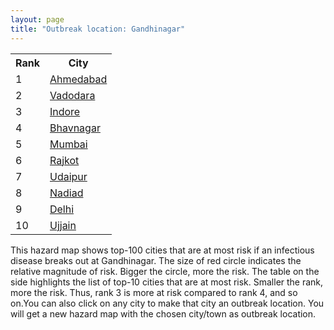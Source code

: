 ```yaml
---
layout: page
title: "Outbreak location: Gandhinagar"
---
```

<div class="flex-container">
<div class="flex-item-left" id="mapid">
<script src="https://buda-magenta.github.io/hazard_map/load_map.js"></script>

<script>
var marker_outbreak = L.marker([23.223288, 72.649227],{"autoPan": true}).addTo(map); marker_outbreak.bindTooltip("Gandhinagar").openTooltip();

var circle_1 = L.circle([23.021624, 72.579707], {"pane": "markerPane", "color": "red", "fill": true, "fillOpacity": 0.2, "fillRule": "evenodd", "lineCap": "round", "lineJoin": "round", "opacity": 1.0, "radius": 233955, "stroke": true, "weight": 3}).addTo(map);
circle_1.bindTooltip("Ahmedabad<br>rank: 1<br>hazard index: 0.233955")
circle_1.bindPopup('<a href="https://buda-magenta.github.io/hazard_map/Ahmedabad">Ahmedabad</a>')

var circle_2 = L.circle([22.297314, 73.194257], {"pane": "markerPane", "color": "red", "fill": true, "fillOpacity": 0.2, "fillRule": "evenodd", "lineCap": "round", "lineJoin": "round", "opacity": 1.0, "radius": 32312, "stroke": true, "weight": 3}).addTo(map);
circle_2.bindTooltip("Vadodara<br>rank: 2<br>hazard index: 0.032313")
circle_2.bindPopup('<a href="https://buda-magenta.github.io/hazard_map/Vadodara">Vadodara</a>')

var circle_3 = L.circle([22.720362, 75.868200], {"pane": "markerPane", "color": "red", "fill": true, "fillOpacity": 0.2, "fillRule": "evenodd", "lineCap": "round", "lineJoin": "round", "opacity": 1.0, "radius": 19206, "stroke": true, "weight": 3}).addTo(map);
circle_3.bindTooltip("Indore<br>rank: 3<br>hazard index: 0.019207")
circle_3.bindPopup('<a href="https://buda-magenta.github.io/hazard_map/Indore">Indore</a>')

var circle_4 = L.circle([21.771884, 72.141645], {"pane": "markerPane", "color": "red", "fill": true, "fillOpacity": 0.2, "fillRule": "evenodd", "lineCap": "round", "lineJoin": "round", "opacity": 1.0, "radius": 18760, "stroke": true, "weight": 3}).addTo(map);
circle_4.bindTooltip("Bhavnagar<br>rank: 4<br>hazard index: 0.018761")
circle_4.bindPopup('<a href="https://buda-magenta.github.io/hazard_map/Bhavnagar">Bhavnagar</a>')

var circle_5 = L.circle([19.075990, 72.877393], {"pane": "markerPane", "color": "red", "fill": true, "fillOpacity": 0.2, "fillRule": "evenodd", "lineCap": "round", "lineJoin": "round", "opacity": 1.0, "radius": 9655, "stroke": true, "weight": 3}).addTo(map);
circle_5.bindTooltip("Mumbai<br>rank: 5<br>hazard index: 0.009656")
circle_5.bindPopup('<a href="https://buda-magenta.github.io/hazard_map/Mumbai">Mumbai</a>')

var circle_6 = L.circle([22.305199, 70.802834], {"pane": "markerPane", "color": "red", "fill": true, "fillOpacity": 0.2, "fillRule": "evenodd", "lineCap": "round", "lineJoin": "round", "opacity": 1.0, "radius": 8975, "stroke": true, "weight": 3}).addTo(map);
circle_6.bindTooltip("Rajkot<br>rank: 6<br>hazard index: 0.008976")
circle_6.bindPopup('<a href="https://buda-magenta.github.io/hazard_map/Rajkot">Rajkot</a>')

var circle_7 = L.circle([24.578721, 73.686257], {"pane": "markerPane", "color": "red", "fill": true, "fillOpacity": 0.2, "fillRule": "evenodd", "lineCap": "round", "lineJoin": "round", "opacity": 1.0, "radius": 8752, "stroke": true, "weight": 3}).addTo(map);
circle_7.bindTooltip("Udaipur<br>rank: 7<br>hazard index: 0.008752")
circle_7.bindPopup('<a href="https://buda-magenta.github.io/hazard_map/Udaipur">Udaipur</a>')

var circle_8 = L.circle([22.689507, 72.871520], {"pane": "markerPane", "color": "red", "fill": true, "fillOpacity": 0.2, "fillRule": "evenodd", "lineCap": "round", "lineJoin": "round", "opacity": 1.0, "radius": 6366, "stroke": true, "weight": 3}).addTo(map);
circle_8.bindTooltip("Nadiad<br>rank: 8<br>hazard index: 0.006366")
circle_8.bindPopup('<a href="https://buda-magenta.github.io/hazard_map/Nadiad">Nadiad</a>')

var circle_9 = L.circle([28.651718, 77.221939], {"pane": "markerPane", "color": "red", "fill": true, "fillOpacity": 0.2, "fillRule": "evenodd", "lineCap": "round", "lineJoin": "round", "opacity": 1.0, "radius": 6210, "stroke": true, "weight": 3}).addTo(map);
circle_9.bindTooltip("Delhi<br>rank: 9<br>hazard index: 0.006210")
circle_9.bindPopup('<a href="https://buda-magenta.github.io/hazard_map/Delhi">Delhi</a>')

var circle_10 = L.circle([23.174597, 75.785142], {"pane": "markerPane", "color": "red", "fill": true, "fillOpacity": 0.2, "fillRule": "evenodd", "lineCap": "round", "lineJoin": "round", "opacity": 1.0, "radius": 5047, "stroke": true, "weight": 3}).addTo(map);
circle_10.bindTooltip("Ujjain<br>rank: 10<br>hazard index: 0.005047")
circle_10.bindPopup('<a href="https://buda-magenta.github.io/hazard_map/Ujjain">Ujjain</a>')

var circle_11 = L.circle([22.750000, 71.666667], {"pane": "markerPane", "color": "red", "fill": true, "fillOpacity": 0.2, "fillRule": "evenodd", "lineCap": "round", "lineJoin": "round", "opacity": 1.0, "radius": 4760, "stroke": true, "weight": 3}).addTo(map);
circle_11.bindTooltip("Surendranagar<br>rank: 11<br>hazard index: 0.004761")
circle_11.bindPopup('<a href="https://buda-magenta.github.io/hazard_map/Surendranagar">Surendranagar</a>')

var circle_12 = L.circle([21.170200, 72.831100], {"pane": "markerPane", "color": "red", "fill": true, "fillOpacity": 0.2, "fillRule": "evenodd", "lineCap": "round", "lineJoin": "round", "opacity": 1.0, "radius": 4617, "stroke": true, "weight": 3}).addTo(map);
circle_12.bindTooltip("Surat<br>rank: 12<br>hazard index: 0.004618")
circle_12.bindPopup('<a href="https://buda-magenta.github.io/hazard_map/Surat">Surat</a>')

var circle_13 = L.circle([22.558499, 72.962563], {"pane": "markerPane", "color": "red", "fill": true, "fillOpacity": 0.2, "fillRule": "evenodd", "lineCap": "round", "lineJoin": "round", "opacity": 1.0, "radius": 4510, "stroke": true, "weight": 3}).addTo(map);
circle_13.bindTooltip("Anand<br>rank: 13<br>hazard index: 0.004510")
circle_13.bindPopup('<a href="https://buda-magenta.github.io/hazard_map/Anand">Anand</a>')

var circle_14 = L.circle([23.666667, 72.500000], {"pane": "markerPane", "color": "red", "fill": true, "fillOpacity": 0.2, "fillRule": "evenodd", "lineCap": "round", "lineJoin": "round", "opacity": 1.0, "radius": 3899, "stroke": true, "weight": 3}).addTo(map);
circle_14.bindTooltip("Mahesana<br>rank: 14<br>hazard index: 0.003900")
circle_14.bindPopup('<a href="https://buda-magenta.github.io/hazard_map/Mahesana">Mahesana</a>')

var circle_15 = L.circle([22.778500, 73.624516], {"pane": "markerPane", "color": "red", "fill": true, "fillOpacity": 0.2, "fillRule": "evenodd", "lineCap": "round", "lineJoin": "round", "opacity": 1.0, "radius": 3274, "stroke": true, "weight": 3}).addTo(map);
circle_15.bindTooltip("Godhra<br>rank: 15<br>hazard index: 0.003275")
circle_15.bindPopup('<a href="https://buda-magenta.github.io/hazard_map/Godhra">Godhra</a>')

var circle_16 = L.circle([24.170979, 72.436638], {"pane": "markerPane", "color": "red", "fill": true, "fillOpacity": 0.2, "fillRule": "evenodd", "lineCap": "round", "lineJoin": "round", "opacity": 1.0, "radius": 3234, "stroke": true, "weight": 3}).addTo(map);
circle_16.bindTooltip("Palanpur<br>rank: 16<br>hazard index: 0.003234")
circle_16.bindPopup('<a href="https://buda-magenta.github.io/hazard_map/Palanpur">Palanpur</a>')

var circle_17 = L.circle([22.168600, 71.668500], {"pane": "markerPane", "color": "red", "fill": true, "fillOpacity": 0.2, "fillRule": "evenodd", "lineCap": "round", "lineJoin": "round", "opacity": 1.0, "radius": 2917, "stroke": true, "weight": 3}).addTo(map);
circle_17.bindTooltip("Botad<br>rank: 17<br>hazard index: 0.002918")
circle_17.bindPopup('<a href="https://buda-magenta.github.io/hazard_map/Botad">Botad</a>')

var circle_18 = L.circle([24.268349, 72.204387], {"pane": "markerPane", "color": "red", "fill": true, "fillOpacity": 0.2, "fillRule": "evenodd", "lineCap": "round", "lineJoin": "round", "opacity": 1.0, "radius": 2914, "stroke": true, "weight": 3}).addTo(map);
circle_18.bindTooltip("Deesa<br>rank: 18<br>hazard index: 0.002914")
circle_18.bindPopup('<a href="https://buda-magenta.github.io/hazard_map/Deesa">Deesa</a>')

var circle_19 = L.circle([26.296772, 73.035143], {"pane": "markerPane", "color": "red", "fill": true, "fillOpacity": 0.2, "fillRule": "evenodd", "lineCap": "round", "lineJoin": "round", "opacity": 1.0, "radius": 2907, "stroke": true, "weight": 3}).addTo(map);
circle_19.bindTooltip("Jodhpur<br>rank: 19<br>hazard index: 0.002907")
circle_19.bindPopup('<a href="https://buda-magenta.github.io/hazard_map/Jodhpur">Jodhpur</a>')

var circle_20 = L.circle([23.000000, 76.166667], {"pane": "markerPane", "color": "red", "fill": true, "fillOpacity": 0.2, "fillRule": "evenodd", "lineCap": "round", "lineJoin": "round", "opacity": 1.0, "radius": 2835, "stroke": true, "weight": 3}).addTo(map);
circle_20.bindTooltip("Dewas<br>rank: 20<br>hazard index: 0.002835")
circle_20.bindPopup('<a href="https://buda-magenta.github.io/hazard_map/Dewas">Dewas</a>')

var circle_21 = L.circle([23.774057, 71.683735], {"pane": "markerPane", "color": "red", "fill": true, "fillOpacity": 0.2, "fillRule": "evenodd", "lineCap": "round", "lineJoin": "round", "opacity": 1.0, "radius": 2830, "stroke": true, "weight": 3}).addTo(map);
circle_21.bindTooltip("Patan<br>rank: 21<br>hazard index: 0.002831")
circle_21.bindPopup('<a href="https://buda-magenta.github.io/hazard_map/Patan">Patan</a>')

var circle_22 = L.circle([23.480592, 74.917790], {"pane": "markerPane", "color": "red", "fill": true, "fillOpacity": 0.2, "fillRule": "evenodd", "lineCap": "round", "lineJoin": "round", "opacity": 1.0, "radius": 2594, "stroke": true, "weight": 3}).addTo(map);
circle_22.bindTooltip("Ratlam<br>rank: 22<br>hazard index: 0.002594")
circle_22.bindPopup('<a href="https://buda-magenta.github.io/hazard_map/Ratlam">Ratlam</a>')

var circle_23 = L.circle([22.610318, 73.461706], {"pane": "markerPane", "color": "red", "fill": true, "fillOpacity": 0.2, "fillRule": "evenodd", "lineCap": "round", "lineJoin": "round", "opacity": 1.0, "radius": 2591, "stroke": true, "weight": 3}).addTo(map);
circle_23.bindTooltip("Kalol<br>rank: 23<br>hazard index: 0.002591")
circle_23.bindPopup('<a href="https://buda-magenta.github.io/hazard_map/Kalol">Kalol</a>')

var circle_24 = L.circle([26.915458, 75.818982], {"pane": "markerPane", "color": "red", "fill": true, "fillOpacity": 0.2, "fillRule": "evenodd", "lineCap": "round", "lineJoin": "round", "opacity": 1.0, "radius": 2388, "stroke": true, "weight": 3}).addTo(map);
circle_24.bindTooltip("Jaipur<br>rank: 24<br>hazard index: 0.002388")
circle_24.bindPopup('<a href="https://buda-magenta.github.io/hazard_map/Jaipur">Jaipur</a>')

var circle_25 = L.circle([21.750000, 73.000000], {"pane": "markerPane", "color": "red", "fill": true, "fillOpacity": 0.2, "fillRule": "evenodd", "lineCap": "round", "lineJoin": "round", "opacity": 1.0, "radius": 2341, "stroke": true, "weight": 3}).addTo(map);
circle_25.bindTooltip("Bharuch<br>rank: 25<br>hazard index: 0.002341")
circle_25.bindPopup('<a href="https://buda-magenta.github.io/hazard_map/Bharuch">Bharuch</a>')

var circle_26 = L.circle([23.071874, 70.131715], {"pane": "markerPane", "color": "red", "fill": true, "fillOpacity": 0.2, "fillRule": "evenodd", "lineCap": "round", "lineJoin": "round", "opacity": 1.0, "radius": 2266, "stroke": true, "weight": 3}).addTo(map);
circle_26.bindTooltip("Gandhidham<br>rank: 26<br>hazard index: 0.002267")
circle_26.bindPopup('<a href="https://buda-magenta.github.io/hazard_map/Gandhidham">Gandhidham</a>')

var circle_27 = L.circle([12.979120, 77.591300], {"pane": "markerPane", "color": "red", "fill": true, "fillOpacity": 0.2, "fillRule": "evenodd", "lineCap": "round", "lineJoin": "round", "opacity": 1.0, "radius": 1905, "stroke": true, "weight": 3}).addTo(map);
circle_27.bindTooltip("Bangalore<br>rank: 27<br>hazard index: 0.001905")
circle_27.bindPopup('<a href="https://buda-magenta.github.io/hazard_map/Bangalore">Bangalore</a>')

var circle_28 = L.circle([23.258486, 77.401989], {"pane": "markerPane", "color": "red", "fill": true, "fillOpacity": 0.2, "fillRule": "evenodd", "lineCap": "round", "lineJoin": "round", "opacity": 1.0, "radius": 1889, "stroke": true, "weight": 3}).addTo(map);
circle_28.bindTooltip("Bhopal<br>rank: 28<br>hazard index: 0.001890")
circle_28.bindPopup('<a href="https://buda-magenta.github.io/hazard_map/Bhopal">Bhopal</a>')

var circle_29 = L.circle([23.493079, 74.348402], {"pane": "markerPane", "color": "red", "fill": true, "fillOpacity": 0.2, "fillRule": "evenodd", "lineCap": "round", "lineJoin": "round", "opacity": 1.0, "radius": 1549, "stroke": true, "weight": 3}).addTo(map);
circle_29.bindTooltip("Banswara<br>rank: 29<br>hazard index: 0.001550")
circle_29.bindPopup('<a href="https://buda-magenta.github.io/hazard_map/Banswara">Banswara</a>')

var circle_30 = L.circle([22.473242, 70.055210], {"pane": "markerPane", "color": "red", "fill": true, "fillOpacity": 0.2, "fillRule": "evenodd", "lineCap": "round", "lineJoin": "round", "opacity": 1.0, "radius": 1255, "stroke": true, "weight": 3}).addTo(map);
circle_30.bindTooltip("Jamnagar<br>rank: 30<br>hazard index: 0.001255")
circle_30.bindPopup('<a href="https://buda-magenta.github.io/hazard_map/Jamnagar">Jamnagar</a>')

var circle_31 = L.circle([26.469100, 74.639000], {"pane": "markerPane", "color": "red", "fill": true, "fillOpacity": 0.2, "fillRule": "evenodd", "lineCap": "round", "lineJoin": "round", "opacity": 1.0, "radius": 1176, "stroke": true, "weight": 3}).addTo(map);
circle_31.bindTooltip("Ajmer<br>rank: 31<br>hazard index: 0.001176")
circle_31.bindPopup('<a href="https://buda-magenta.github.io/hazard_map/Ajmer">Ajmer</a>')

var circle_32 = L.circle([18.521428, 73.854454], {"pane": "markerPane", "color": "red", "fill": true, "fillOpacity": 0.2, "fillRule": "evenodd", "lineCap": "round", "lineJoin": "round", "opacity": 1.0, "radius": 1173, "stroke": true, "weight": 3}).addTo(map);
circle_32.bindTooltip("Pune<br>rank: 32<br>hazard index: 0.001173")
circle_32.bindPopup('<a href="https://buda-magenta.github.io/hazard_map/Pune">Pune</a>')

var circle_33 = L.circle([17.388786, 78.461065], {"pane": "markerPane", "color": "red", "fill": true, "fillOpacity": 0.2, "fillRule": "evenodd", "lineCap": "round", "lineJoin": "round", "opacity": 1.0, "radius": 1092, "stroke": true, "weight": 3}).addTo(map);
circle_33.bindTooltip("Hyderabad<br>rank: 33<br>hazard index: 0.001092")
circle_33.bindPopup('<a href="https://buda-magenta.github.io/hazard_map/Hyderabad">Hyderabad</a>')

var circle_34 = L.circle([22.541418, 88.357691], {"pane": "markerPane", "color": "red", "fill": true, "fillOpacity": 0.2, "fillRule": "evenodd", "lineCap": "round", "lineJoin": "round", "opacity": 1.0, "radius": 1073, "stroke": true, "weight": 3}).addTo(map);
circle_34.bindTooltip("Kolkata<br>rank: 34<br>hazard index: 0.001074")
circle_34.bindPopup('<a href="https://buda-magenta.github.io/hazard_map/Kolkata">Kolkata</a>')

var circle_35 = L.circle([13.083694, 80.270186], {"pane": "markerPane", "color": "red", "fill": true, "fillOpacity": 0.2, "fillRule": "evenodd", "lineCap": "round", "lineJoin": "round", "opacity": 1.0, "radius": 1063, "stroke": true, "weight": 3}).addTo(map);
circle_35.bindTooltip("Chennai<br>rank: 35<br>hazard index: 0.001064")
circle_35.bindPopup('<a href="https://buda-magenta.github.io/hazard_map/Chennai">Chennai</a>')

var circle_36 = L.circle([23.587548, 75.675679], {"pane": "markerPane", "color": "red", "fill": true, "fillOpacity": 0.2, "fillRule": "evenodd", "lineCap": "round", "lineJoin": "round", "opacity": 1.0, "radius": 979, "stroke": true, "weight": 3}).addTo(map);
circle_36.bindTooltip("Nagda<br>rank: 36<br>hazard index: 0.000980")
circle_36.bindPopup('<a href="https://buda-magenta.github.io/hazard_map/Nagda">Nagda</a>')

var circle_37 = L.circle([23.247245, 69.668339], {"pane": "markerPane", "color": "red", "fill": true, "fillOpacity": 0.2, "fillRule": "evenodd", "lineCap": "round", "lineJoin": "round", "opacity": 1.0, "radius": 787, "stroke": true, "weight": 3}).addTo(map);
circle_37.bindTooltip("Bhuj<br>rank: 37<br>hazard index: 0.000787")
circle_37.bindPopup('<a href="https://buda-magenta.github.io/hazard_map/Bhuj">Bhuj</a>')

var circle_38 = L.circle([15.398403, 73.812918], {"pane": "markerPane", "color": "red", "fill": true, "fillOpacity": 0.2, "fillRule": "evenodd", "lineCap": "round", "lineJoin": "round", "opacity": 1.0, "radius": 582, "stroke": true, "weight": 3}).addTo(map);
circle_38.bindTooltip("Vasco Da Gama<br>rank: 38<br>hazard index: 0.000582")
circle_38.bindPopup('<a href="https://buda-magenta.github.io/hazard_map/Vasco_Da_Gama">Vasco Da Gama</a>')

var circle_39 = L.circle([19.194329, 72.970178], {"pane": "markerPane", "color": "red", "fill": true, "fillOpacity": 0.2, "fillRule": "evenodd", "lineCap": "round", "lineJoin": "round", "opacity": 1.0, "radius": 539, "stroke": true, "weight": 3}).addTo(map);
circle_39.bindTooltip("Thane<br>rank: 39<br>hazard index: 0.000540")
circle_39.bindPopup('<a href="https://buda-magenta.github.io/hazard_map/Thane">Thane</a>')

var circle_40 = L.circle([28.015929, 73.317137], {"pane": "markerPane", "color": "red", "fill": true, "fillOpacity": 0.2, "fillRule": "evenodd", "lineCap": "round", "lineJoin": "round", "opacity": 1.0, "radius": 522, "stroke": true, "weight": 3}).addTo(map);
circle_40.bindTooltip("Bikaner<br>rank: 40<br>hazard index: 0.000523")
circle_40.bindPopup('<a href="https://buda-magenta.github.io/hazard_map/Bikaner">Bikaner</a>')

var circle_41 = L.circle([26.838100, 80.934600], {"pane": "markerPane", "color": "red", "fill": true, "fillOpacity": 0.2, "fillRule": "evenodd", "lineCap": "round", "lineJoin": "round", "opacity": 1.0, "radius": 484, "stroke": true, "weight": 3}).addTo(map);
circle_41.bindTooltip("Lucknow<br>rank: 41<br>hazard index: 0.000484")
circle_41.bindPopup('<a href="https://buda-magenta.github.io/hazard_map/Lucknow">Lucknow</a>')

var circle_42 = L.circle([21.517410, 70.464275], {"pane": "markerPane", "color": "red", "fill": true, "fillOpacity": 0.2, "fillRule": "evenodd", "lineCap": "round", "lineJoin": "round", "opacity": 1.0, "radius": 475, "stroke": true, "weight": 3}).addTo(map);
circle_42.bindTooltip("Junagadh<br>rank: 42<br>hazard index: 0.000475")
circle_42.bindPopup('<a href="https://buda-magenta.github.io/hazard_map/Junagadh">Junagadh</a>')

var circle_43 = L.circle([21.818774, 75.606458], {"pane": "markerPane", "color": "red", "fill": true, "fillOpacity": 0.2, "fillRule": "evenodd", "lineCap": "round", "lineJoin": "round", "opacity": 1.0, "radius": 454, "stroke": true, "weight": 3}).addTo(map);
circle_43.bindTooltip("Khargone<br>rank: 43<br>hazard index: 0.000454")
circle_43.bindPopup('<a href="https://buda-magenta.github.io/hazard_map/Khargone">Khargone</a>')

var circle_44 = L.circle([25.604091, 73.415609], {"pane": "markerPane", "color": "red", "fill": true, "fillOpacity": 0.2, "fillRule": "evenodd", "lineCap": "round", "lineJoin": "round", "opacity": 1.0, "radius": 452, "stroke": true, "weight": 3}).addTo(map);
circle_44.bindTooltip("Pali<br>rank: 44<br>hazard index: 0.000453")
circle_44.bindPopup('<a href="https://buda-magenta.github.io/hazard_map/Pali">Pali</a>')

var circle_45 = L.circle([26.203725, 78.157363], {"pane": "markerPane", "color": "red", "fill": true, "fillOpacity": 0.2, "fillRule": "evenodd", "lineCap": "round", "lineJoin": "round", "opacity": 1.0, "radius": 424, "stroke": true, "weight": 3}).addTo(map);
circle_45.bindTooltip("Gwalior<br>rank: 45<br>hazard index: 0.000424")
circle_45.bindPopup('<a href="https://buda-magenta.github.io/hazard_map/Gwalior">Gwalior</a>')

var circle_46 = L.circle([24.500000, 74.500000], {"pane": "markerPane", "color": "red", "fill": true, "fillOpacity": 0.2, "fillRule": "evenodd", "lineCap": "round", "lineJoin": "round", "opacity": 1.0, "radius": 390, "stroke": true, "weight": 3}).addTo(map);
circle_46.bindTooltip("Chittaurgarh<br>rank: 46<br>hazard index: 0.000391")
circle_46.bindPopup('<a href="https://buda-magenta.github.io/hazard_map/Chittaurgarh">Chittaurgarh</a>')

var circle_47 = L.circle([19.439885, 72.880383], {"pane": "markerPane", "color": "red", "fill": true, "fillOpacity": 0.2, "fillRule": "evenodd", "lineCap": "round", "lineJoin": "round", "opacity": 1.0, "radius": 357, "stroke": true, "weight": 3}).addTo(map);
circle_47.bindTooltip("Vasai<br>rank: 47<br>hazard index: 0.000357")
circle_47.bindPopup('<a href="https://buda-magenta.github.io/hazard_map/Vasai">Vasai</a>')

var circle_48 = L.circle([26.460914, 80.321759], {"pane": "markerPane", "color": "red", "fill": true, "fillOpacity": 0.2, "fillRule": "evenodd", "lineCap": "round", "lineJoin": "round", "opacity": 1.0, "radius": 336, "stroke": true, "weight": 3}).addTo(map);
circle_48.bindTooltip("Kanpur<br>rank: 48<br>hazard index: 0.000336")
circle_48.bindPopup('<a href="https://buda-magenta.github.io/hazard_map/Kanpur">Kanpur</a>')

var circle_49 = L.circle([21.149813, 79.082056], {"pane": "markerPane", "color": "red", "fill": true, "fillOpacity": 0.2, "fillRule": "evenodd", "lineCap": "round", "lineJoin": "round", "opacity": 1.0, "radius": 334, "stroke": true, "weight": 3}).addTo(map);
circle_49.bindTooltip("Nagpur<br>rank: 49<br>hazard index: 0.000334")
circle_49.bindPopup('<a href="https://buda-magenta.github.io/hazard_map/Nagpur">Nagpur</a>')

var circle_50 = L.circle([25.531031, 78.652689], {"pane": "markerPane", "color": "red", "fill": true, "fillOpacity": 0.2, "fillRule": "evenodd", "lineCap": "round", "lineJoin": "round", "opacity": 1.0, "radius": 330, "stroke": true, "weight": 3}).addTo(map);
circle_50.bindTooltip("Jhansi<br>rank: 50<br>hazard index: 0.000330")
circle_50.bindPopup('<a href="https://buda-magenta.github.io/hazard_map/Jhansi">Jhansi</a>')

var circle_51 = L.circle([26.099214, 74.312704], {"pane": "markerPane", "color": "red", "fill": true, "fillOpacity": 0.2, "fillRule": "evenodd", "lineCap": "round", "lineJoin": "round", "opacity": 1.0, "radius": 300, "stroke": true, "weight": 3}).addTo(map);
circle_51.bindTooltip("Beawar<br>rank: 51<br>hazard index: 0.000301")
circle_51.bindPopup('<a href="https://buda-magenta.github.io/hazard_map/Beawar">Beawar</a>')

var circle_52 = L.circle([9.931308, 76.267414], {"pane": "markerPane", "color": "red", "fill": true, "fillOpacity": 0.2, "fillRule": "evenodd", "lineCap": "round", "lineJoin": "round", "opacity": 1.0, "radius": 272, "stroke": true, "weight": 3}).addTo(map);
circle_52.bindTooltip("Kochi<br>rank: 52<br>hazard index: 0.000272")
circle_52.bindPopup('<a href="https://buda-magenta.github.io/hazard_map/Kochi">Kochi</a>')

var circle_53 = L.circle([20.905700, 70.378100], {"pane": "markerPane", "color": "red", "fill": true, "fillOpacity": 0.2, "fillRule": "evenodd", "lineCap": "round", "lineJoin": "round", "opacity": 1.0, "radius": 248, "stroke": true, "weight": 3}).addTo(map);
circle_53.bindTooltip("Veraval<br>rank: 53<br>hazard index: 0.000249")
circle_53.bindPopup('<a href="https://buda-magenta.github.io/hazard_map/Veraval">Veraval</a>')

var circle_54 = L.circle([25.335649, 83.007629], {"pane": "markerPane", "color": "red", "fill": true, "fillOpacity": 0.2, "fillRule": "evenodd", "lineCap": "round", "lineJoin": "round", "opacity": 1.0, "radius": 242, "stroke": true, "weight": 3}).addTo(map);
circle_54.bindTooltip("Varanasi<br>rank: 54<br>hazard index: 0.000242")
circle_54.bindPopup('<a href="https://buda-magenta.github.io/hazard_map/Varanasi">Varanasi</a>')

var circle_55 = L.circle([27.175255, 78.009816], {"pane": "markerPane", "color": "red", "fill": true, "fillOpacity": 0.2, "fillRule": "evenodd", "lineCap": "round", "lineJoin": "round", "opacity": 1.0, "radius": 218, "stroke": true, "weight": 3}).addTo(map);
circle_55.bindTooltip("Agra<br>rank: 55<br>hazard index: 0.000219")
circle_55.bindPopup('<a href="https://buda-magenta.github.io/hazard_map/Agra">Agra</a>')

var circle_56 = L.circle([31.292011, 75.568058], {"pane": "markerPane", "color": "red", "fill": true, "fillOpacity": 0.2, "fillRule": "evenodd", "lineCap": "round", "lineJoin": "round", "opacity": 1.0, "radius": 208, "stroke": true, "weight": 3}).addTo(map);
circle_56.bindTooltip("Jalandhar<br>rank: 56<br>hazard index: 0.000209")
circle_56.bindPopup('<a href="https://buda-magenta.github.io/hazard_map/Jalandhar">Jalandhar</a>')

var circle_57 = L.circle([21.972182, 70.795524], {"pane": "markerPane", "color": "red", "fill": true, "fillOpacity": 0.2, "fillRule": "evenodd", "lineCap": "round", "lineJoin": "round", "opacity": 1.0, "radius": 186, "stroke": true, "weight": 3}).addTo(map);
circle_57.bindTooltip("Gondal<br>rank: 57<br>hazard index: 0.000186")
circle_57.bindPopup('<a href="https://buda-magenta.github.io/hazard_map/Gondal">Gondal</a>')

var circle_58 = L.circle([21.764059, 70.616660], {"pane": "markerPane", "color": "red", "fill": true, "fillOpacity": 0.2, "fillRule": "evenodd", "lineCap": "round", "lineJoin": "round", "opacity": 1.0, "radius": 171, "stroke": true, "weight": 3}).addTo(map);
circle_58.bindTooltip("Jetpur Navagadh<br>rank: 58<br>hazard index: 0.000171")
circle_58.bindPopup('<a href="https://buda-magenta.github.io/hazard_map/Jetpur_Navagadh">Jetpur Navagadh</a>')

var circle_59 = L.circle([28.428262, 77.002700], {"pane": "markerPane", "color": "red", "fill": true, "fillOpacity": 0.2, "fillRule": "evenodd", "lineCap": "round", "lineJoin": "round", "opacity": 1.0, "radius": 163, "stroke": true, "weight": 3}).addTo(map);
circle_59.bindTooltip("Gurgaon<br>rank: 59<br>hazard index: 0.000163")
circle_59.bindPopup('<a href="https://buda-magenta.github.io/hazard_map/Gurgaon">Gurgaon</a>')

var circle_60 = L.circle([24.265131, 75.387182], {"pane": "markerPane", "color": "red", "fill": true, "fillOpacity": 0.2, "fillRule": "evenodd", "lineCap": "round", "lineJoin": "round", "opacity": 1.0, "radius": 158, "stroke": true, "weight": 3}).addTo(map);
circle_60.bindTooltip("Mandsaur<br>rank: 60<br>hazard index: 0.000158")
circle_60.bindPopup('<a href="https://buda-magenta.github.io/hazard_map/Mandsaur">Mandsaur</a>')

var circle_61 = L.circle([24.462465, 74.850114], {"pane": "markerPane", "color": "red", "fill": true, "fillOpacity": 0.2, "fillRule": "evenodd", "lineCap": "round", "lineJoin": "round", "opacity": 1.0, "radius": 157, "stroke": true, "weight": 3}).addTo(map);
circle_61.bindTooltip("Nimach<br>rank: 61<br>hazard index: 0.000157")
circle_61.bindPopup('<a href="https://buda-magenta.github.io/hazard_map/Nimach">Nimach</a>')

var circle_62 = L.circle([25.488773, 74.699613], {"pane": "markerPane", "color": "red", "fill": true, "fillOpacity": 0.2, "fillRule": "evenodd", "lineCap": "round", "lineJoin": "round", "opacity": 1.0, "radius": 155, "stroke": true, "weight": 3}).addTo(map);
circle_62.bindTooltip("Bhilwara<br>rank: 62<br>hazard index: 0.000155")
circle_62.bindPopup('<a href="https://buda-magenta.github.io/hazard_map/Bhilwara">Bhilwara</a>')

var circle_63 = L.circle([21.640900, 69.611000], {"pane": "markerPane", "color": "red", "fill": true, "fillOpacity": 0.2, "fillRule": "evenodd", "lineCap": "round", "lineJoin": "round", "opacity": 1.0, "radius": 146, "stroke": true, "weight": 3}).addTo(map);
circle_63.bindTooltip("Porbandar<br>rank: 63<br>hazard index: 0.000147")
circle_63.bindPopup('<a href="https://buda-magenta.github.io/hazard_map/Porbandar">Porbandar</a>')

var circle_64 = L.circle([18.627929, 73.800983], {"pane": "markerPane", "color": "red", "fill": true, "fillOpacity": 0.2, "fillRule": "evenodd", "lineCap": "round", "lineJoin": "round", "opacity": 1.0, "radius": 135, "stroke": true, "weight": 3}).addTo(map);
circle_64.bindTooltip("Pimpri Chinchwad<br>rank: 64<br>hazard index: 0.000135")
circle_64.bindPopup('<a href="https://buda-magenta.github.io/hazard_map/Pimpri_Chinchwad">Pimpri Chinchwad</a>')

var circle_65 = L.circle([20.011247, 73.790236], {"pane": "markerPane", "color": "red", "fill": true, "fillOpacity": 0.2, "fillRule": "evenodd", "lineCap": "round", "lineJoin": "round", "opacity": 1.0, "radius": 132, "stroke": true, "weight": 3}).addTo(map);
circle_65.bindTooltip("Nashik<br>rank: 65<br>hazard index: 0.000133")
circle_65.bindPopup('<a href="https://buda-magenta.github.io/hazard_map/Nashik">Nashik</a>')

var circle_66 = L.circle([23.160894, 79.949770], {"pane": "markerPane", "color": "red", "fill": true, "fillOpacity": 0.2, "fillRule": "evenodd", "lineCap": "round", "lineJoin": "round", "opacity": 1.0, "radius": 129, "stroke": true, "weight": 3}).addTo(map);
circle_66.bindTooltip("Jabalpur<br>rank: 66<br>hazard index: 0.000129")
circle_66.bindPopup('<a href="https://buda-magenta.github.io/hazard_map/Jabalpur">Jabalpur</a>')

var circle_67 = L.circle([32.718561, 74.858092], {"pane": "markerPane", "color": "red", "fill": true, "fillOpacity": 0.2, "fillRule": "evenodd", "lineCap": "round", "lineJoin": "round", "opacity": 1.0, "radius": 121, "stroke": true, "weight": 3}).addTo(map);
circle_67.bindTooltip("Jammu<br>rank: 67<br>hazard index: 0.000122")
circle_67.bindPopup('<a href="https://buda-magenta.github.io/hazard_map/Jammu">Jammu</a>')

var circle_68 = L.circle([21.237947, 81.633683], {"pane": "markerPane", "color": "red", "fill": true, "fillOpacity": 0.2, "fillRule": "evenodd", "lineCap": "round", "lineJoin": "round", "opacity": 1.0, "radius": 112, "stroke": true, "weight": 3}).addTo(map);
circle_68.bindTooltip("Raipur<br>rank: 68<br>hazard index: 0.000112")
circle_68.bindPopup('<a href="https://buda-magenta.github.io/hazard_map/Raipur">Raipur</a>')

var circle_69 = L.circle([25.264902, 82.985787], {"pane": "markerPane", "color": "red", "fill": true, "fillOpacity": 0.2, "fillRule": "evenodd", "lineCap": "round", "lineJoin": "round", "opacity": 1.0, "radius": 110, "stroke": true, "weight": 3}).addTo(map);
circle_69.bindTooltip("Morvi<br>rank: 69<br>hazard index: 0.000110")
circle_69.bindPopup('<a href="https://buda-magenta.github.io/hazard_map/Morvi">Morvi</a>')

var circle_70 = L.circle([25.196826, 76.000893], {"pane": "markerPane", "color": "red", "fill": true, "fillOpacity": 0.2, "fillRule": "evenodd", "lineCap": "round", "lineJoin": "round", "opacity": 1.0, "radius": 97, "stroke": true, "weight": 3}).addTo(map);
circle_70.bindTooltip("Kota<br>rank: 70<br>hazard index: 0.000098")
circle_70.bindPopup('<a href="https://buda-magenta.github.io/hazard_map/Kota">Kota</a>')

var circle_71 = L.circle([20.952407, 72.932383], {"pane": "markerPane", "color": "red", "fill": true, "fillOpacity": 0.2, "fillRule": "evenodd", "lineCap": "round", "lineJoin": "round", "opacity": 1.0, "radius": 97, "stroke": true, "weight": 3}).addTo(map);
circle_71.bindTooltip("Navsari<br>rank: 71<br>hazard index: 0.000098")
circle_71.bindPopup('<a href="https://buda-magenta.github.io/hazard_map/Navsari">Navsari</a>')

var circle_72 = L.circle([20.843512, 75.525927], {"pane": "markerPane", "color": "red", "fill": true, "fillOpacity": 0.2, "fillRule": "evenodd", "lineCap": "round", "lineJoin": "round", "opacity": 1.0, "radius": 96, "stroke": true, "weight": 3}).addTo(map);
circle_72.bindTooltip("Jalgaon<br>rank: 72<br>hazard index: 0.000097")
circle_72.bindPopup('<a href="https://buda-magenta.github.io/hazard_map/Jalgaon">Jalgaon</a>')

var circle_73 = L.circle([25.609324, 85.123525], {"pane": "markerPane", "color": "red", "fill": true, "fillOpacity": 0.2, "fillRule": "evenodd", "lineCap": "round", "lineJoin": "round", "opacity": 1.0, "radius": 91, "stroke": true, "weight": 3}).addTo(map);
circle_73.bindTooltip("Patna<br>rank: 73<br>hazard index: 0.000091")
circle_73.bindPopup('<a href="https://buda-magenta.github.io/hazard_map/Patna">Patna</a>')

var circle_74 = L.circle([30.733442, 76.779714], {"pane": "markerPane", "color": "red", "fill": true, "fillOpacity": 0.2, "fillRule": "evenodd", "lineCap": "round", "lineJoin": "round", "opacity": 1.0, "radius": 90, "stroke": true, "weight": 3}).addTo(map);
circle_74.bindTooltip("Chandigarh<br>rank: 74<br>hazard index: 0.000091")
circle_74.bindPopup('<a href="https://buda-magenta.github.io/hazard_map/Chandigarh">Chandigarh</a>')

var circle_75 = L.circle([20.866667, 70.750000], {"pane": "markerPane", "color": "red", "fill": true, "fillOpacity": 0.2, "fillRule": "evenodd", "lineCap": "round", "lineJoin": "round", "opacity": 1.0, "radius": 90, "stroke": true, "weight": 3}).addTo(map);
circle_75.bindTooltip("Amreli<br>rank: 75<br>hazard index: 0.000090")
circle_75.bindPopup('<a href="https://buda-magenta.github.io/hazard_map/Amreli">Amreli</a>')

var circle_76 = L.circle([12.305183, 76.655361], {"pane": "markerPane", "color": "red", "fill": true, "fillOpacity": 0.2, "fillRule": "evenodd", "lineCap": "round", "lineJoin": "round", "opacity": 1.0, "radius": 89, "stroke": true, "weight": 3}).addTo(map);
circle_76.bindTooltip("Mysore<br>rank: 76<br>hazard index: 0.000090")
circle_76.bindPopup('<a href="https://buda-magenta.github.io/hazard_map/Mysore">Mysore</a>')

var circle_77 = L.circle([28.402979, 77.310384], {"pane": "markerPane", "color": "red", "fill": true, "fillOpacity": 0.2, "fillRule": "evenodd", "lineCap": "round", "lineJoin": "round", "opacity": 1.0, "radius": 80, "stroke": true, "weight": 3}).addTo(map);
circle_77.bindTooltip("Faridabad<br>rank: 77<br>hazard index: 0.000081")
circle_77.bindPopup('<a href="https://buda-magenta.github.io/hazard_map/Faridabad">Faridabad</a>')

var circle_78 = L.circle([20.993276, 75.839983], {"pane": "markerPane", "color": "red", "fill": true, "fillOpacity": 0.2, "fillRule": "evenodd", "lineCap": "round", "lineJoin": "round", "opacity": 1.0, "radius": 80, "stroke": true, "weight": 3}).addTo(map);
circle_78.bindTooltip("Bhusawal<br>rank: 78<br>hazard index: 0.000080")
circle_78.bindPopup('<a href="https://buda-magenta.github.io/hazard_map/Bhusawal">Bhusawal</a>')

var circle_79 = L.circle([27.060786, 74.176675], {"pane": "markerPane", "color": "red", "fill": true, "fillOpacity": 0.2, "fillRule": "evenodd", "lineCap": "round", "lineJoin": "round", "opacity": 1.0, "radius": 78, "stroke": true, "weight": 3}).addTo(map);
circle_79.bindTooltip("Nagaur<br>rank: 79<br>hazard index: 0.000079")
circle_79.bindPopup('<a href="https://buda-magenta.github.io/hazard_map/Nagaur">Nagaur</a>')

var circle_80 = L.circle([20.761862, 77.192172], {"pane": "markerPane", "color": "red", "fill": true, "fillOpacity": 0.2, "fillRule": "evenodd", "lineCap": "round", "lineJoin": "round", "opacity": 1.0, "radius": 78, "stroke": true, "weight": 3}).addTo(map);
circle_80.bindTooltip("Akola<br>rank: 80<br>hazard index: 0.000078")
circle_80.bindPopup('<a href="https://buda-magenta.github.io/hazard_map/Akola">Akola</a>')

var circle_81 = L.circle([23.115688, 77.066239], {"pane": "markerPane", "color": "red", "fill": true, "fillOpacity": 0.2, "fillRule": "evenodd", "lineCap": "round", "lineJoin": "round", "opacity": 1.0, "radius": 75, "stroke": true, "weight": 3}).addTo(map);
circle_81.bindTooltip("Sehore<br>rank: 81<br>hazard index: 0.000075")
circle_81.bindPopup('<a href="https://buda-magenta.github.io/hazard_map/Sehore">Sehore</a>')

var circle_82 = L.circle([20.432402, 73.141172], {"pane": "markerPane", "color": "red", "fill": true, "fillOpacity": 0.2, "fillRule": "evenodd", "lineCap": "round", "lineJoin": "round", "opacity": 1.0, "radius": 73, "stroke": true, "weight": 3}).addTo(map);
circle_82.bindTooltip("Valsad<br>rank: 82<br>hazard index: 0.000074")
circle_82.bindPopup('<a href="https://buda-magenta.github.io/hazard_map/Valsad">Valsad</a>')

var circle_83 = L.circle([30.179115, 75.047102], {"pane": "markerPane", "color": "red", "fill": true, "fillOpacity": 0.2, "fillRule": "evenodd", "lineCap": "round", "lineJoin": "round", "opacity": 1.0, "radius": 69, "stroke": true, "weight": 3}).addTo(map);
circle_83.bindTooltip("Bathinda<br>rank: 83<br>hazard index: 0.000069")
circle_83.bindPopup('<a href="https://buda-magenta.github.io/hazard_map/Bathinda">Bathinda</a>')

var circle_84 = L.circle([21.977864, 76.568828], {"pane": "markerPane", "color": "red", "fill": true, "fillOpacity": 0.2, "fillRule": "evenodd", "lineCap": "round", "lineJoin": "round", "opacity": 1.0, "radius": 67, "stroke": true, "weight": 3}).addTo(map);
circle_84.bindTooltip("Khandwa<br>rank: 84<br>hazard index: 0.000068")
circle_84.bindPopup('<a href="https://buda-magenta.github.io/hazard_map/Khandwa">Khandwa</a>')

var circle_85 = L.circle([23.916667, 78.000000], {"pane": "markerPane", "color": "red", "fill": true, "fillOpacity": 0.2, "fillRule": "evenodd", "lineCap": "round", "lineJoin": "round", "opacity": 1.0, "radius": 66, "stroke": true, "weight": 3}).addTo(map);
circle_85.bindTooltip("Vidisha<br>rank: 85<br>hazard index: 0.000066")
circle_85.bindPopup('<a href="https://buda-magenta.github.io/hazard_map/Vidisha">Vidisha</a>')

var circle_86 = L.circle([28.901090, 76.580193], {"pane": "markerPane", "color": "red", "fill": true, "fillOpacity": 0.2, "fillRule": "evenodd", "lineCap": "round", "lineJoin": "round", "opacity": 1.0, "radius": 63, "stroke": true, "weight": 3}).addTo(map);
circle_86.bindTooltip("Rohtak<br>rank: 86<br>hazard index: 0.000064")
circle_86.bindPopup('<a href="https://buda-magenta.github.io/hazard_map/Rohtak">Rohtak</a>')

var circle_87 = L.circle([25.438130, 81.833800], {"pane": "markerPane", "color": "red", "fill": true, "fillOpacity": 0.2, "fillRule": "evenodd", "lineCap": "round", "lineJoin": "round", "opacity": 1.0, "radius": 62, "stroke": true, "weight": 3}).addTo(map);
circle_87.bindTooltip("Allahabad<br>rank: 87<br>hazard index: 0.000063")
circle_87.bindPopup('<a href="https://buda-magenta.github.io/hazard_map/Allahabad">Allahabad</a>')

var circle_88 = L.circle([15.351838, 75.137985], {"pane": "markerPane", "color": "red", "fill": true, "fillOpacity": 0.2, "fillRule": "evenodd", "lineCap": "round", "lineJoin": "round", "opacity": 1.0, "radius": 61, "stroke": true, "weight": 3}).addTo(map);
circle_88.bindTooltip("Hubli<br>rank: 88<br>hazard index: 0.000061")
circle_88.bindPopup('<a href="https://buda-magenta.github.io/hazard_map/Hubli">Hubli</a>')

var circle_89 = L.circle([29.000653, 77.768229], {"pane": "markerPane", "color": "red", "fill": true, "fillOpacity": 0.2, "fillRule": "evenodd", "lineCap": "round", "lineJoin": "round", "opacity": 1.0, "radius": 61, "stroke": true, "weight": 3}).addTo(map);
circle_89.bindTooltip("Meerut<br>rank: 89<br>hazard index: 0.000061")
circle_89.bindPopup('<a href="https://buda-magenta.github.io/hazard_map/Meerut">Meerut</a>')

var circle_90 = L.circle([19.261944, 73.194760], {"pane": "markerPane", "color": "red", "fill": true, "fillOpacity": 0.2, "fillRule": "evenodd", "lineCap": "round", "lineJoin": "round", "opacity": 1.0, "radius": 60, "stroke": true, "weight": 3}).addTo(map);
circle_90.bindTooltip("Ulhas Nagar<br>rank: 90<br>hazard index: 0.000061")
circle_90.bindPopup('<a href="https://buda-magenta.github.io/hazard_map/Ulhas_Nagar">Ulhas Nagar</a>')

var circle_91 = L.circle([28.195647, 76.616518], {"pane": "markerPane", "color": "red", "fill": true, "fillOpacity": 0.2, "fillRule": "evenodd", "lineCap": "round", "lineJoin": "round", "opacity": 1.0, "radius": 60, "stroke": true, "weight": 3}).addTo(map);
circle_91.bindTooltip("Rewari<br>rank: 91<br>hazard index: 0.000061")
circle_91.bindPopup('<a href="https://buda-magenta.github.io/hazard_map/Rewari">Rewari</a>')

var circle_92 = L.circle([19.295200, 72.854400], {"pane": "markerPane", "color": "red", "fill": true, "fillOpacity": 0.2, "fillRule": "evenodd", "lineCap": "round", "lineJoin": "round", "opacity": 1.0, "radius": 58, "stroke": true, "weight": 3}).addTo(map);
circle_92.bindTooltip("Mira-Bhayandar<br>rank: 92<br>hazard index: 0.000058")
circle_92.bindPopup('<a href="https://buda-magenta.github.io/hazard_map/Mira-Bhayandar">Mira-Bhayandar</a>')

var circle_93 = L.circle([26.588559, 74.861097], {"pane": "markerPane", "color": "red", "fill": true, "fillOpacity": 0.2, "fillRule": "evenodd", "lineCap": "round", "lineJoin": "round", "opacity": 1.0, "radius": 58, "stroke": true, "weight": 3}).addTo(map);
circle_93.bindTooltip("Kishangarh<br>rank: 93<br>hazard index: 0.000058")
circle_93.bindPopup('<a href="https://buda-magenta.github.io/hazard_map/Kishangarh">Kishangarh</a>')

var circle_94 = L.circle([30.909016, 75.851601], {"pane": "markerPane", "color": "red", "fill": true, "fillOpacity": 0.2, "fillRule": "evenodd", "lineCap": "round", "lineJoin": "round", "opacity": 1.0, "radius": 56, "stroke": true, "weight": 3}).addTo(map);
circle_94.bindTooltip("Ludhiana<br>rank: 94<br>hazard index: 0.000056")
circle_94.bindPopup('<a href="https://buda-magenta.github.io/hazard_map/Ludhiana">Ludhiana</a>')

var circle_95 = L.circle([21.365999, 74.284004], {"pane": "markerPane", "color": "red", "fill": true, "fillOpacity": 0.2, "fillRule": "evenodd", "lineCap": "round", "lineJoin": "round", "opacity": 1.0, "radius": 56, "stroke": true, "weight": 3}).addTo(map);
circle_95.bindTooltip("Nandurbar<br>rank: 95<br>hazard index: 0.000056")
circle_95.bindPopup('<a href="https://buda-magenta.github.io/hazard_map/Nandurbar">Nandurbar</a>')

var circle_96 = L.circle([28.863842, 78.805778], {"pane": "markerPane", "color": "red", "fill": true, "fillOpacity": 0.2, "fillRule": "evenodd", "lineCap": "round", "lineJoin": "round", "opacity": 1.0, "radius": 55, "stroke": true, "weight": 3}).addTo(map);
circle_96.bindTooltip("Moradabad<br>rank: 96<br>hazard index: 0.000056")
circle_96.bindPopup('<a href="https://buda-magenta.github.io/hazard_map/Moradabad">Moradabad</a>')

var circle_97 = L.circle([16.508759, 80.618510], {"pane": "markerPane", "color": "red", "fill": true, "fillOpacity": 0.2, "fillRule": "evenodd", "lineCap": "round", "lineJoin": "round", "opacity": 1.0, "radius": 54, "stroke": true, "weight": 3}).addTo(map);
circle_97.bindTooltip("Vijayawada<br>rank: 97<br>hazard index: 0.000054")
circle_97.bindPopup('<a href="https://buda-magenta.github.io/hazard_map/Vijayawada">Vijayawada</a>')

var circle_98 = L.circle([28.206144, 74.691907], {"pane": "markerPane", "color": "red", "fill": true, "fillOpacity": 0.2, "fillRule": "evenodd", "lineCap": "round", "lineJoin": "round", "opacity": 1.0, "radius": 50, "stroke": true, "weight": 3}).addTo(map);
circle_98.bindTooltip("Churu<br>rank: 98<br>hazard index: 0.000051")
circle_98.bindPopup('<a href="https://buda-magenta.github.io/hazard_map/Churu">Churu</a>')

var circle_99 = L.circle([17.636129, 74.298278], {"pane": "markerPane", "color": "red", "fill": true, "fillOpacity": 0.2, "fillRule": "evenodd", "lineCap": "round", "lineJoin": "round", "opacity": 1.0, "radius": 50, "stroke": true, "weight": 3}).addTo(map);
circle_99.bindTooltip("Satara<br>rank: 99<br>hazard index: 0.000050")
circle_99.bindPopup('<a href="https://buda-magenta.github.io/hazard_map/Satara">Satara</a>')

var circle_100 = L.circle([13.340077, 77.100621], {"pane": "markerPane", "color": "red", "fill": true, "fillOpacity": 0.2, "fillRule": "evenodd", "lineCap": "round", "lineJoin": "round", "opacity": 1.0, "radius": 48, "stroke": true, "weight": 3}).addTo(map);
circle_100.bindTooltip("Tumkur<br>rank: 100<br>hazard index: 0.000049")
circle_100.bindPopup('<a href="https://buda-magenta.github.io/hazard_map/Tumkur">Tumkur</a>')
</script>
</div>


<div class="flex-item-right">
<table>
<tr>
<th>Rank</th>
<th>City</th>
</tr>

<tr>
<td>1</td>
<td><a href="https://buda-magenta.github.io/hazard_map/Ahmedabad">Ahmedabad</a></td>
</tr>

<tr>
<td>2</td>
<td><a href="https://buda-magenta.github.io/hazard_map/Vadodara">Vadodara</a></td>
</tr>

<tr>
<td>3</td>
<td><a href="https://buda-magenta.github.io/hazard_map/Indore">Indore</a></td>
</tr>

<tr>
<td>4</td>
<td><a href="https://buda-magenta.github.io/hazard_map/Bhavnagar">Bhavnagar</a></td>
</tr>

<tr>
<td>5</td>
<td><a href="https://buda-magenta.github.io/hazard_map/Mumbai">Mumbai</a></td>
</tr>

<tr>
<td>6</td>
<td><a href="https://buda-magenta.github.io/hazard_map/Rajkot">Rajkot</a></td>
</tr>

<tr>
<td>7</td>
<td><a href="https://buda-magenta.github.io/hazard_map/Udaipur">Udaipur</a></td>
</tr>

<tr>
<td>8</td>
<td><a href="https://buda-magenta.github.io/hazard_map/Nadiad">Nadiad</a></td>
</tr>

<tr>
<td>9</td>
<td><a href="https://buda-magenta.github.io/hazard_map/Delhi">Delhi</a></td>
</tr>

<tr>
<td>10</td>
<td><a href="https://buda-magenta.github.io/hazard_map/Ujjain">Ujjain</a></td>
</tr>

</table>
</div>
</div>


<p align="left">This hazard map shows top-100 cities that are at most risk if an infectious disease breaks out at Gandhinagar. The size of red circle indicates the relative magnitude of risk. Bigger the circle, more the risk. The table on the side highlights the list of top-10 cities that are at most risk. Smaller the rank, more the risk. Thus, rank 3 is more at risk compared to rank 4, and so on.You can also click on any city to make that city an outbreak location. You will get a new hazard map with the chosen city/town as outbreak location.
</p>